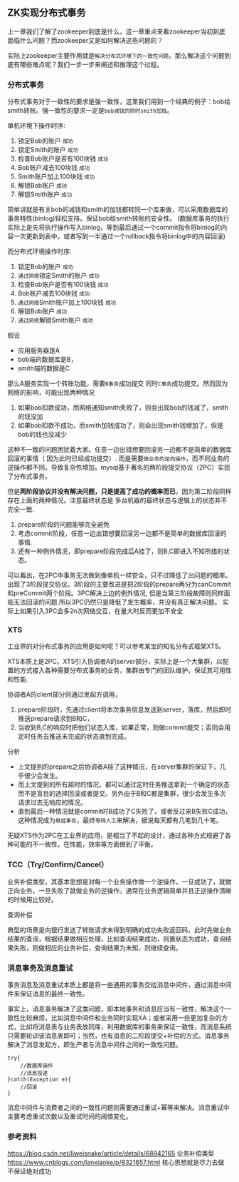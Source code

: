 ## ZK实现分布式事务

上一章我们了解了zookeeper到底是什么，这一章重点来看zookeeper当初到底面临什么问题？而zookeeper又是如何解决这些问题的？

实际上zookeeper主要作用就是`解决分布式环境下的一致性问题`。那么解决这个问题到底有哪些难点呢？我们一步一步来阐述和推理这个过程。


### 分布式事务

分布式事务对于一致性的要求是强一致性，这里我们用到一个经典的例子：bob给smith转账。强一致性的要求一定是`bob减钱的同时smith加钱`。

单机环境下操作时序:

 1. 锁定Bob的账户  `成功`
 1. 锁定Smith的账户  `成功`
 1. 检查Bob账户是否有100块钱  `成功`
 1. Bob账户减去100块钱  `成功`
 1. Smith账户加上100块钱 `成功`
 1. 解锁Bob账户 `成功`
 1. 解锁Smith账户 `成功`

简单讲就是有关bob的减钱和smith的加钱都转同一个库来做，可以采用数据库的事务特性(binlog)轻松支持。保证bob给smith转账的安全性。
(数据库事务的执行实际上是先将执行操作写入binlog，等到最后通过一个commit指令将binlog的内容一次更新到表中，或者写到一半通过一个rollback指令将binlog中的内容回滚)

而分布式环境操作时序:

 1. 锁定Bob的账户  `成功`
 1. `通过网络`锁定Smith的账户  `成功`
 1. 检查Bob账户是否有100块钱  `成功`
 1. Bob账户减去100块钱  `成功`
 1. `通过网络`Smith账户加上100块钱 `成功`
 1. 解锁Bob账户 `成功`
 1. `通过网络`解锁Smith账户 `成功`


假设 

   - 应用服务器是A
   - bob端的数据库是B，
   - smith端的数据是C

 那么A服务实现一个转账功能，需要`B事务`成功提交 同时`C事务`成功提交。然而因为网络的影响，可能出现两种情况

 1. 如果bob扣款成功，而网络通知smith失败了，则会出现bob的钱减了，smith的钱没加
 2. 如果bob扣款不成功，而smith加钱成功了，则会出现smith钱增加了，但是bob的钱也没减少

这种不一致的问题困扰着大家。任意一边出错想要回滚另一边都不是简单的数据库回滚的事情（ 因为此时已经成功提交）.
而是需要`做业务的逆向操作`，而不同业务的逆操作都不同，导致复杂性增加。mysql基于著名的两阶段提交协议（2PC）实现了分布式事务。

但是**两阶段协议并没有解决问题，只是提高了成功的概率而已**，因为第二阶段同样存在上面的两种情况。注意最终状态是 多台机器的最终状态与逻辑上的状态并不完全一致.

 1. prepare阶段的问题能够完全避免
 2. 考虑commit阶段，任意一边出错想要回滚另一边都不是简单的数据库回滚的事情.
 3. 还有一种例外情况，即prepare阶段完成后A挂了，则B,C即进入不知所措的状态。

可以看出，在2PC中事务无法做到像单机一样安全，只不过降低了出问题的概率。
出现了3阶段提交协议。3阶段的主要改进是把2阶段的prepare再分为canCommit和preCommit两个阶段。3PC解决上边的例外情况,
但是当第三阶段故障则同样面临无法回滚的问题.所以3PC仍然只是降低了发生概率，并没有真正解决问题。
实际上如果引入3PC会多2n次网络交互，在量大时反而更加不安全

### XTS

工业界的对分布式事务的应用是如何呢？可以参考某宝的知名分布式框架XTS。

XTS本质上是2PC。XTS引入协调者A的server部分，实际上是一个大集群，以配置的方式接入各种需要分布式事务的业务，集群由专门的团队维护，保证其可用性和性能.

协调者A的client部分则通过发起方调用，

 1. prepare阶段时，先通过client将本次事务信息发送到server，落库，然后即时推送prepare请求到B和C，
 1. 当收到B,C的响应时把他们状态入库，如果正常，则做commit提交；否则会用定时任务去推送未完成的状态直到完成。

分析

 - 上文提到的prepare之后协调者A挂了这种情况，在server集群的保证下，几乎很少会发生。
 - 而上文提到的所有超时的情况，都可以通过定时任务推送拿到一个确定的状态而不是盲目的选择回滚或者提交。另外由于B和C都是集群，很少会发生多次请求过去无响应的情况。
 - 直到最后一种情况就是commit时B成功了C失败了，或者反过来B失败C成功，这种情况成为`悬挂事务`，最终`等待人工`来解决，据说每天都有几笔到几十笔。

无疑XTS作为2PC在工业界的应用，是相当了不起的设计，通过各种方式规避了各种可能的不一致性，在性能，效率等方面做到了平衡。


### TCC（Try/Confirm/Cancel）

业务补偿类型，其基本思想是对每一个业务操作做一个逆操作，一旦成功了，就做正向业务，一旦失败了就做业务的逆操作。通常在业务逻辑简单并且正逆操作清晰的时候用比较好。

查询补偿

典型的场景是向银行发送了转账请求未得到明确的成功失败返回码，此时先做业务结果的查询，根据结果做相应处理，比如查询结果成功，则置状态为成功，查询结果失败，则做相应的业务补偿，查询结果为未知，则继续查询。


### 消息事务及消息重试

事务消息及消息重试本质上都是将一些通用的事务交给消息中间件，通过消息中间件来保证消息的最终一致性。

事实上，消息事务解决了这类问题，即本地事务和消息应当有一致性，解决这个一致性比较麻烦，比如消息中间件和业务同时实现XA；或者采用一些更加复杂的方式，比如将消息表与业务表放同库，利用数据库的事务来保证一致性，而消息系统只需要轮训该消息表即可；当然，也有消息的二阶段提交+补偿的方式。消息事务解决了消息发起方，即生产者与消息中间件之间的一致性问题。

	try{
	    //数据库操作
	    //消息投递
	}catch(Exception e){
	    //回滚
	}

消息中间件与消费者之间的一致性问题则需要通过重试+幂等来解决。消息重试中主要考虑重试次数以及重试时间的阈值变化。

### 参考资料

https://blog.csdn.net/liweisnake/article/details/68942165
业务补偿类型 https://www.cnblogs.com/lanxiaoke/p/8321657.html  核心思想就是尽力去做 不保证绝对成功
